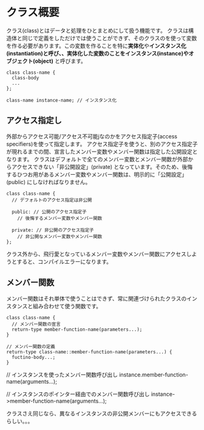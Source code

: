 # クラス概要
クラス(class)とはデータと処理をひとまとめにして扱う機能です。
クラスは構造体と同じで定義をしただけでは使うことができず、そのクラスのを使って変数を作る必要があります。この変数を作ることを特に**実体化**や**インスタンス化(instantiation)**と呼び、、実体化した変数のことを**インスタンス(instance)**や**オブジェクト(object)** と呼びます。

```
class class-name {
  class-body
  ...
};

class-name instance-name; // インスタンス化
```

## アクセス指定し
外部からアクセス可能/アクセス不可能jなのかをアクセス指定子(access specifiers)を使って指定します。
アクセス指定子を使うと、別のアクセス指定子が現れるまでの間、宣言したメンバー変数やメンバー関数は指定した公開設定となります。
クラスはデフォルトで全てのメンバー変数とメンバー関数が外部からアクセスできない「非公開設定」(private) となっています。そのため、後悔するひつお用があるメンバー変数やメンバー関数は、明示的に「公開設定」(public) にしなければなりません。
```
class class-name {
  // デフォルトのアクセス指定は非公開

  public: // 公開のアクセス指定子
    // 後悔するメンバー変数やメンバー関数
  
  private: // 非公開のアクセス指定子
    // 非公開なメンバー変数やメンバー関数
};
```

クラス外から、飛行愛となっているメンバー変数やメンバー関数にアクセスしようとすると、コンパイルエラーになります。

## メンバー関数
メンバー関数はそれ単体で使うことはできず、常に関連づけられたクラスのインスタンスと組み合わせて使う関数です。

```
class class-name {
  // メンバー関数の宣言
  return-type member-function-name(parameters...);
}

// メンバー関数の定義
return-type class-name::member-function-name(parameters...) {
  fuctino-body...;
}
```

// インスタンスを使ったメンバー関数呼び出し
instance.member-function-name(arguments...);

// インスタンスのポインター経由でのメンバー関数呼び出し
instance->member-function-name(arguments...);

クラスさえ同じなら、異なるインスタンスの非公開メンバーにもアクセスできるらしい。。。